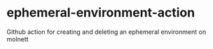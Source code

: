 # ephemeral-environment-action
Github action for creating and deleting an ephemeral environment on molnett
